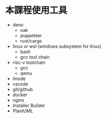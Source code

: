 # 本課程使用工具

* deno
    * oak
    * puppeteer
    * rust/cargo
* linux or wsl (windows subsystem for linux)
    * bash
    * gcc tool chain
* risc-v toolchain
    * gcc
    * qemu
* linode
* vscode
* git/github
* docker
* nginx
* Installer Builder
* PlantUML
